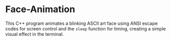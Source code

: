 # Face-Animation
 This C++ program animates a blinking ASCII art face using ANSI escape codes for screen control and the `sleep` function for timing, creating a simple visual effect in the terminal.
